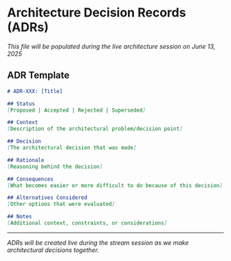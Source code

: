 # Architecture Decision Records (ADRs)

*This file will be populated during the live architecture session on June 13, 2025*

## ADR Template

```markdown
# ADR-XXX: [Title]

## Status
[Proposed | Accepted | Rejected | Superseded]

## Context
[Description of the architectural problem/decision point]

## Decision
[The architectural decision that was made]

## Rationale
[Reasoning behind the decision]

## Consequences
[What becomes easier or more difficult to do because of this decision]

## Alternatives Considered
[Other options that were evaluated]

## Notes
[Additional context, constraints, or considerations]
```

---

*ADRs will be created live during the stream session as we make architectural decisions together.*